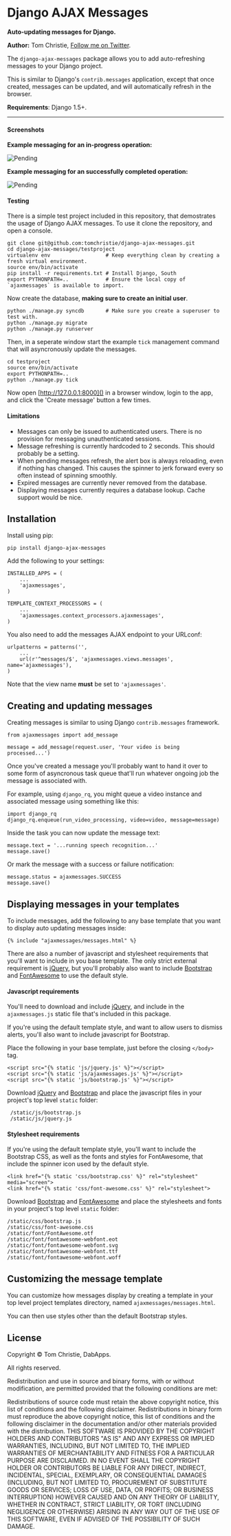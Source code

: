 # Django AJAX Messages

**Auto-updating messages for Django.**

**Author:** Tom Christie, [Follow me on Twitter][twitter].

The `django-ajax-messages` package allows you to add auto-refreshing messages to your Django project.

This is similar to Django's `contrib.messages` application, except that once created, messages can be updated, and will automatically refresh in the browser.

**Requirements**: Django 1.5+.

---

#### Screenshots

**Example messaging for an in-progress operation:**

![Pending](screenshots/pending.png)

**Example messaging for an successfully completed operation:**

![Pending](screenshots/success.png)

#### Testing

There is a simple test project included in this repository, that demostrates the usage of Django AJAX messages.  To use it clone the repository, and open a console.

    git clone git@github.com:tomchristie/django-ajax-messages.git
    cd django-ajax-messages/testproject
    virtualenv env                  # Keep everything clean by creating a fresh virtual environment.
    source env/bin/activate
    pip install -r requirements.txt # Install Django, South
    export PYTHONPATH=..            # Ensure the local copy of `ajaxmessages` is available to import.

Now create the database, **making sure to create an initial user**.

    python ./manage.py syncdb       # Make sure you create a superuser to test with.
    python ./manage.py migrate
    python ./manage.py runserver

Then, in a seperate window start the example `tick` management command that will asyncronously update the messages.

    cd testproject
    source env/bin/activate
    export PYTHONPATH=..
    python ./manage.py tick

Now open [http://127.0.0.1:8000]() in a browser window, login to the app, and click the 'Create message' button a few times.

#### Limitations

* Messages can only be issued to authenticated users.  There is no provision for messaging unauthenticated sessions.
* Message refreshing is currently hardcoded to 2 seconds.  This should probably be a setting.
* When pending messages refresh, the alert box is always reloading, even if nothing has changed.  This causes the spinner to jerk forward every so often instead of spinning smoothly. 
* Expired messages are currently never removed from the database.
* Displaying messages currently requires a database lookup.  Cache support would be nice.

## Installation

Install using pip:

    pip install django-ajax-messages

Add the following to your settings:

    INSTALLED_APPS = (
        ...
        'ajaxmessages',
    )

    TEMPLATE_CONTEXT_PROCESSORS = (
        ...
        'ajaxmessages.context_processors.ajaxmessages',
    )

You also need to add the messages AJAX endpoint to your URLconf:

    urlpatterns = patterns('',
        ...
        url(r'^messages/$', 'ajaxmessages.views.messages', name='ajaxmessages'),
    )

Note that the view name **must** be set to `'ajaxmessages'`.

## Creating and updating messages

Creating messages is similar to using Django `contrib.messages` framework.

    from ajaxmessages import add_message
    
    message = add_message(request.user, 'Your video is being processed...')

Once you've created a message you'll probably want to hand it over to some form of asyncronous task queue that'll run whatever ongoing job the message is associated with.

For example, using `django_rq`, you might queue a video instance and associated message using something like this:

    import django_rq
    django_rq.enqueue(run_video_processing, video=video, message=message)

Inside the task you can now update the message text:

    message.text = '...running speech recognition...'
    message.save()    

Or mark the message with a success or failure notification:

    message.status = ajaxmessages.SUCCESS
    message.save()


## Displaying messages in your templates

To include messages, add the following to any base template that
you want to display auto updating messages inside:

    {% include "ajaxmessages/messages.html" %}

There are also a number of javascript and stylesheet requirements that you'll want to include in you base template.  The only strict external requirement is [jQuery], but you'll probably also want to include [Bootstrap] and [FontAwesome] to use the default style. 

#### Javascript requirements

You'll need to download and include [jQuery], and include in the `ajaxmessages.js` static file that's included in this package.

If you're using the default template style, and want to allow users to dismiss alerts, you'll also want to include javascript for Bootstrap.

Place the following in your base template, just before the closing `</body>` tag.

    <script src="{% static 'js/jquery.js' %}"></script>
    <script src="{% static 'js/ajaxmessages.js' %}"></script>
    <script src="{% static 'js/bootstrap.js' %}"></script>

Download [jQuery] and [Bootstrap] and place the javascript files in your project's top level `static` folder:

     /static/js/bootstrap.js
     /static/js/jquery.js

#### Stylesheet requirements

If you're using the default template style, you'll want to include the Bootstrap CSS, as well as the fonts and styles for FontAwesome, that include the spinner icon used by the default style.

    <link href="{% static 'css/bootstrap.css' %}" rel="stylesheet" media="screen">
    <link href="{% static 'css/font-awesome.css' %}" rel="stylesheet">

Download [Bootstrap] and [FontAwesome] and place the stylesheets and fonts in your project's top level `static` folder:

    /static/css/bootstrap.js
    /static/css/font-awesome.css
    /static/font/FontAwesome.otf
    /static/font/fontawesome-webfont.eot
    /static/font/fontawesome-webfont.svg
    /static/font/fontawesome-webfont.ttf
    /static/font/fontawesome-webfont.woff

## Customizing the message template

You can customize how messages display by creating a template in your top level project templates directory, named `ajaxmessages/messages.html`.

You can then use styles other than the default Bootstrap styles.

## License

Copyright © Tom Christie, DabApps.

All rights reserved.

Redistribution and use in source and binary forms, with or without 
modification, are permitted provided that the following conditions are met:

Redistributions of source code must retain the above copyright notice, this 
list of conditions and the following disclaimer.
Redistributions in binary form must reproduce the above copyright notice, this 
list of conditions and the following disclaimer in the documentation and/or 
other materials provided with the distribution.
THIS SOFTWARE IS PROVIDED BY THE COPYRIGHT HOLDERS AND CONTRIBUTORS "AS IS" AND 
ANY EXPRESS OR IMPLIED WARRANTIES, INCLUDING, BUT NOT LIMITED TO, THE IMPLIED 
WARRANTIES OF MERCHANTABILITY AND FITNESS FOR A PARTICULAR PURPOSE ARE 
DISCLAIMED. IN NO EVENT SHALL THE COPYRIGHT HOLDER OR CONTRIBUTORS BE LIABLE 
FOR ANY DIRECT, INDIRECT, INCIDENTAL, SPECIAL, EXEMPLARY, OR CONSEQUENTIAL 
DAMAGES (INCLUDING, BUT NOT LIMITED TO, PROCUREMENT OF SUBSTITUTE GOODS OR 
SERVICES; LOSS OF USE, DATA, OR PROFITS; OR BUSINESS INTERRUPTION) HOWEVER 
CAUSED AND ON ANY THEORY OF LIABILITY, WHETHER IN CONTRACT, STRICT LIABILITY, 
OR TORT (INCLUDING NEGLIGENCE OR OTHERWISE) ARISING IN ANY WAY OUT OF THE USE 
OF THIS SOFTWARE, EVEN IF ADVISED OF THE POSSIBILITY OF SUCH DAMAGE.

[twitter]: http://twitter.com/_tomchristie
[jQuery]: http://jquery.com/
[Bootstrap]: http://getbootstrap.com/
[FontAwesome]: http://fortawesome.github.io/Font-Awesome/